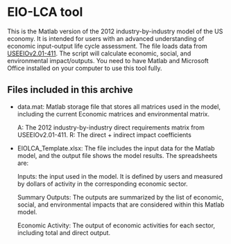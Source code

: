 # EIO-LCA tool

This is the Matlab version of the 2012 industry-by-industry model of the US economy. It is intended for users with an advanced understanding of economic input-output life cycle assessment. The file loads data from [USEEIOv2.01-411](https://github.com/USEPA/useeior/tree/v1.0.0). The script will calculate economic, social, and environmental impact/outputs. You need to have Matlab and Microsoft Office installed on your computer to use this tool fully.

## Files included in this archive

* data.mat: Matlab storage file that stores all matrices used in the model, including the current Economic matrices and environmental matrix.

  A: The 2012 industry-by-industry direct requirements matrix from USEEIOv2.01-411.
  R: The direct + indirect impact coefficients

* EIOLCA_Template.xlsx: The file includes the input data for the Matlab model, and the output file shows the model results. The spreadsheets are:

  Inputs: the input used in the model. It is defined by users and measured by dollars of activity in the corresponding economic sector. 
  
  Summary Outputs: The outputs are summarized by the list of economic, social, and environmental impacts that are considered within this Matlab model.

  Economic Activity: The output of economic activities for each sector, including total and direct output.

  
